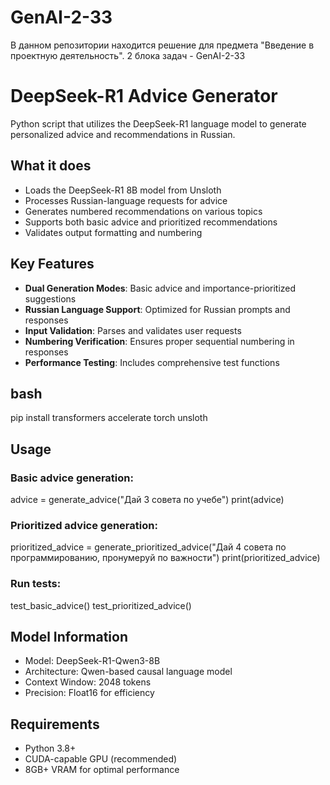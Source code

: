 # GenAI-2-33
В данном репозитории находится решение для предмета "Введение в проектную деятельность". 2 блока задач - GenAI-2-33


# DeepSeek-R1 Advice Generator

Python script that utilizes the DeepSeek-R1 language model to generate personalized advice and recommendations in Russian.

## What it does

- Loads the DeepSeek-R1 8B model from Unsloth
- Processes Russian-language requests for advice
- Generates numbered recommendations on various topics
- Supports both basic advice and prioritized recommendations
- Validates output formatting and numbering

## Key Features

- **Dual Generation Modes**: Basic advice and importance-prioritized suggestions
- **Russian Language Support**: Optimized for Russian prompts and responses
- **Input Validation**: Parses and validates user requests
- **Numbering Verification**: Ensures proper sequential numbering in responses
- **Performance Testing**: Includes comprehensive test functions


## bash
pip install transformers accelerate torch unsloth


## Usage

### Basic advice generation:

advice = generate_advice("Дай 3 совета по учебе")
print(advice)


### Prioritized advice generation:

prioritized_advice = generate_prioritized_advice("Дай 4 совета по программированию, пронумеруй по важности")
print(prioritized_advice)


### Run tests:

test_basic_advice()
test_prioritized_advice()


## Model Information

- Model: DeepSeek-R1-Qwen3-8B
- Architecture: Qwen-based causal language model
- Context Window: 2048 tokens
- Precision: Float16 for efficiency

## Requirements

- Python 3.8+
- CUDA-capable GPU (recommended)
- 8GB+ VRAM for optimal performance


